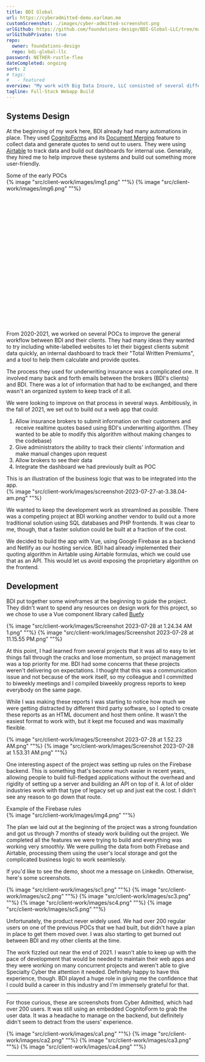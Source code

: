 ```yaml
---
title: BDI Global
url: https://cyberadmitted-demo.earlman.me
customScreenshot: ./images/cyber-admitted-screenshot.png
urlGithub: https://github.com/foundations-design/BDI-Global-LLC/tree/main/packages/quotes-specialty-cyber
urlGithubPrivate: true
repo:
  owner: foundations-design
  repo: bdi-global-llc
password: NETHER-rustle-flea
dateCompleted: ongoing
sort: 2
# tags: 
#   - featured
overview: "My work with Big Data Insure, LLC consisted of several different projects that culminated in the development of Cyber Admitted, an internal quoting tool built in Vue that integrated facilitated the management of their cyber insurance product. It implemented BDI's proprietary quoting algorithm and featured a live dashboard, custom business logic, Firebase Authentication, and Vuex state management."
tagline: Full-Stack Webapp Build
---
```


## Systems Design

At the beginning of my work here, BDI already had many automations in place. They used [CognitoForms](https://www.cognitoforms.com/) and its [Document Merging](https://www.cognitoforms.com/support/5/document-merging) feature to collect data and generate quotes to send out to users. They were using [Airtable](https://www.airtable.com/) to track data and build out dashboards for internal use. Generally, they hired me to help improve these systems and build out something more user-friendly.

<div class="image_group" style="height: 400px; overflow:hidden;">
<figcaption>Some of the early POCs</figcaption>
{% image "src/client-work/images/img1.png"  ""%}
{% image "src/client-work/images/img6.png"  ""%}
</div>

From 2020-2021, we worked on several POCs to improve the general workflow between BDI and their clients. They had many ideas they wanted to try including white-labelled websites to let their biggest clients submit data quickly, an internal dashboard to track their "Total Written Premiums", and a tool to help them calculate and provide quotes.

The process they used for underwriting insurance was a complicated one. It involved many back and forth emails between the brokers (BDI's clients) and BDI. There was a lot of information that had to be exchanged, and there wasn't an organized system to keep track of it all. 

We were looking to improve on that process in several ways.  Ambitiously, in the fall of 2021, we set out to build out a web app that could:
1) Allow insurance brokers to submit information on their customers and receive realtime quotes based using BDI's underwriting algorithm. (They wanted to be able to modify this algorithm without making changes to the codebase)
2) Give administrators the ability to track their clients' information and make manual changes upon request
3) Allow brokers to see their data
4) Integrate the dashboard we had previously built as POC

<figcaption>
This is an illustration of the business logic that was to be integrated into the app.
</figcaption>
<div style="max-width: 900px">
{% image "src/client-work/images/screenshot-2023-07-27-at-3.38.04-am.png"  ""%}
</div>

We wanted to keep the development work as streamlined as possible. There was a competing project at BDI working another vendor to build out a more traditional solution using SQL databases and PHP frontends. It was clear to me, though, that a faster solution could be built at a fraction of the cost.

We decided to build the app with Vue, using Google Firebase as a backend and Netlify as our hosting service. BDI had already implemented their quoting algorithm in Airtable using Airtable formulas, which we could use that as an API. This would let us avoid exposing the proprietary algorithm on the frontend. 

## Development

BDI put together some wireframes at the beginning to guide the project. They didn't want to spend any resources on design work for this project, so we chose to use a Vue component library called [Buefy](https://buefy.org/)

<div class="image_group" style="max-height:600px; overflow:hidden;">
{% image "src/client-work/images/Screenshot 2023-07-28 at 1.24.34 AM 1.png"  ""%}
{% image "src/client-work/images/Screenshot 2023-07-28 at 11.15.55 PM.png"  ""%}
</div>

At this point, I had learned from several projects that it was all to easy to let things fall through the cracks and lose momentum, so project management was a top priority for me. BDI had some concerns that these projects weren't delivering on expectations. I thought that this was a communication issue and not because of the work itself, so my colleague and I committed to biweekly meetings and I compiled biweekly progress reports to keep everybody on the same page.

While I was making these reports I was starting to notice how much we were getting distracted by different third party software, so I opted to create these reports as an HTML document and host them online. It wasn't the easiest format to work with, but it kept me focused and was maximally flexible.

<div class="image_group">
{% image "src/client-work/images/Screenshot 2023-07-28 at 1.52.23 AM.png"  ""%}
{% image "src/client-work/images/Screenshot 2023-07-28 at 1.53.31 AM.png"  ""%}
</div>


One interesting aspect of the project was setting up rules on the Firebase backend. This is something that's become much easier in recent years, allowing people to build full-fledged applications without the overhead and rigidity of setting up a server and building an API on top of it. A lot of older industries work with that type of legacy set up and just eat the cost. I didn't see any reason to go down that route.

<div style="max-width:800px">
<figcaption>Example of the Firebase rules</figcaption>
{% image "src/client-work/images/img4.png"  ""%}
</div>

The plan we laid out at the beginning of the project was a strong foundation and got us through 7 months of steady work building out the project. We completed all the features we were trying to build and everything was working very smoothly. We were pulling the data from both Firebase and Airtable, processing them using the user's local storage and got the complicated business logic to work seamlessly.

If you'd like to see the demo, shoot me a message on LinkedIn. Otherwise, here's some screenshots.

<div class="image_group scroll">
{% image "src/client-work/images/sc1.png"  ""%}
{% image "src/client-work/images/sc2.png"  ""%}
{% image "src/client-work/images/sc3.png"  ""%}
{% image "src/client-work/images/sc4.png"  ""%}
{% image "src/client-work/images/sc5.png"  ""%}
</div>

Unfortunately, the product never widely used. We had over 200 regular users on one of the previous POCs that we had built, but didn't have a plan in place to get them moved over. I was also starting to get burned out between BDI and my other clients at the time.

The work fizzled out near the end of 2021. I wasn't able to keep up with the pace of development that would be needed to maintain their web apps and they were working on many concurrent projects and weren't able to give Specialty Cyber the attention it needed. Definitely happy to have this experience, though. BDI played a huge role in giving me the confidence that I could build a career in this industry and I'm immensely grateful for that. 

---

For those curious, these are screenshots from Cyber Admitted, which  had over 200 users. It was still using an embedded CognitoForm to grab the user data. It was a headache to manage on the backend, but definitely didn't seem to detract from the users' experience.

<div class="image_group" style="max-height:800px;">
{% image "src/client-work/images/ca1.png"  ""%}
{% image "src/client-work/images/ca2.png"  ""%}
{% image "src/client-work/images/ca3.png"  ""%}
{% image "src/client-work/images/ca4.png"  ""%}
</div>

---
